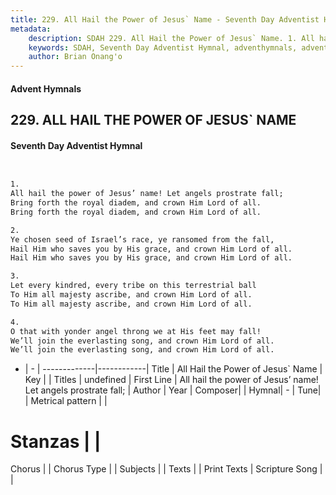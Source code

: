 ```yaml
---
title: 229. All Hail the Power of Jesus` Name - Seventh Day Adventist Hymnal
metadata:
    description: SDAH 229. All Hail the Power of Jesus` Name. 1. All hail the power of Jesus’ name! Let angels prostrate fall; Bring forth the royal diadem, and crown Him Lord of all. Bring forth the royal diadem, and crown Him Lord of all.
    keywords: SDAH, Seventh Day Adventist Hymnal, adventhymnals, advent hymnals, All Hail the Power of Jesus` Name, All hail the power of Jesus’ name! Let angels prostrate fall; 
    author: Brian Onang'o
---
```


#### Advent Hymnals
## 229. ALL HAIL THE POWER OF JESUS` NAME
#### Seventh Day Adventist Hymnal

```txt


1.
All hail the power of Jesus’ name! Let angels prostrate fall;
Bring forth the royal diadem, and crown Him Lord of all.
Bring forth the royal diadem, and crown Him Lord of all.

2.
Ye chosen seed of Israel’s race, ye ransomed from the fall,
Hail Him who saves you by His grace, and crown Him Lord of all.
Hail Him who saves you by His grace, and crown Him Lord of all.

3.
Let every kindred, every tribe on this terrestrial ball
To Him all majesty ascribe, and crown Him Lord of all.
To Him all majesty ascribe, and crown Him Lord of all.

4.
O that with yonder angel throng we at His feet may fall!
We’ll join the everlasting song, and crown Him Lord of all.
We’ll join the everlasting song, and crown Him Lord of all.


```

- |   -  |
-------------|------------|
Title | All Hail the Power of Jesus` Name |
Key |  |
Titles | undefined |
First Line | All hail the power of Jesus’ name! Let angels prostrate fall; |
Author | 
Year | 
Composer|  |
Hymnal|  - |
Tune|  |
Metrical pattern | |
# Stanzas |  |
Chorus |  |
Chorus Type |  |
Subjects |  |
Texts |  |
Print Texts | 
Scripture Song |  |
  
